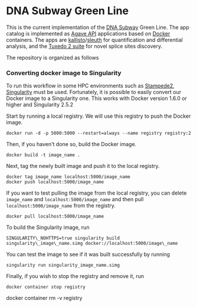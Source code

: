 # DNA Subway Green Line

This is the current implementation of the [DNA Subway](https://dnasubway.cyverse.org) Green Line. The app catalog is implemented as [Agave API](https://agaveapi.com) applications based on [Docker](https://docker.com) containers. The apps are [kallisto](http://pachterlab.github.io/kallisto/)/[sleuth](http://pachterlab.github.io/sleuth/) for quantification and differential analysis, and the [Tuxedo 2 suite](https://www.nature.com/articles/nprot.2016.095) for novel splice sites discovery. 

The repository is organized as follows

### Converting docker image to Singularity
To run this workflow in some HPC environments such as [Stampede2](https://www.tacc.utexas.edu/systems/stampede2), [Singularity](https://www.sylabs.io/guides/2.5.1/user-guide/introduction.html) must be used. Fortunately, it is possible to easily convert our Docker image to a Singularity one. This works with Docker version 1.6.0 or higher and Singularity 2.5.2

Start by running a local registry. We will use this registry to push the Docker image. 
```
docker run -d -p 5000:5000 --restart=always --name registry registry:2
```
Then, if you haven't done so, build the Docker image.
```
docker build -t image_name .
```
Next, tag the newly built image and push it to the local registry.
```
docker tag image_name localhost:5000/image_name
docker push localhost:5000/image_name
```
If you want to test pulling the image from the local registry, you can delete `image_name` and `localhost:5000/image_name` and then pull `localhost:5000/image_name` from the registry.
```
docker pull localhost:5000/image_name
```

To build the Singularity image, run
```
SINGULARITY\_NOHTTPS=true singularity build singularity\_image\_name.simg docker://localhost:5000/image\_name
```

You can test the image to see if it was built successfully by running
```
singularity run singularity_image_name.simg
```

Finally, if you wish to stop the registry and remove it, run
```
docker container stop registry
```
docker container rm -v registry
```
